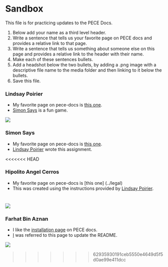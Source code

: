 Sandbox
=====================

This file is for practicing updates to the PECE Docs.

1. Below add your name as a third level header.
2. Write a sentence that tells us your favorite page on PECE docs and provides a relative link to that page.
3. Write a sentence that tells us something about someone else on this page and provides a relative link to the header with their name.
4. Make each of these sentences bullets.
5. Add a headshot below the two bullets, by adding a .png image with a descriptive file name to the media folder and then linking to it below the bullets.
6. Save this file.

### Lindsay Poirier

- My favorite page on pece-docs is [this one](../datamodel).
- [Simon Says](#simon-says) is a fun game.

![](media/lindsay-poirier.png)

### Simon Says

- My favorite page on pece-docs is [this one](../artifacts).
- [Lindsay Poirier](#lindsay-poirier) wrote this assignment.

<<<<<<< HEAD
### Hipolito Angel Cerros

- My favorite page on pece-docs is [this one] (../legal)
- This was created using the instructions provided by [Lindsay Poirier](#lindsay-poirier).

![](media/hipolito-cerros.png)
=======
### Farhat Bin Aznan
- I like the [installation page](../installation) on PECE docs.
- [I](#farhat-bin-aznan) was referred to this page to update the README.

![](media/farhat-bin-aznan.png#farhat-headshot)
>>>>>>> 62935930191ceb5550e4649d5f5d0ae99e411dcc
